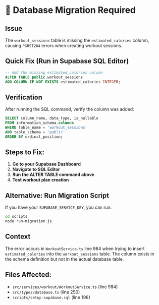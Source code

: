 # 🚨 Database Migration Required

## Issue
The `workout_sessions` table is missing the `estimated_calories` column, causing `PGRST204` errors when creating workout sessions.

## Quick Fix (Run in Supabase SQL Editor)

```sql
-- Add the missing estimated_calories column
ALTER TABLE public.workout_sessions 
ADD COLUMN IF NOT EXISTS estimated_calories INTEGER;
```

## Verification
After running the SQL command, verify the column was added:

```sql
SELECT column_name, data_type, is_nullable 
FROM information_schema.columns 
WHERE table_name = 'workout_sessions' 
AND table_schema = 'public'
ORDER BY ordinal_position;
```

## Steps to Fix:

1. **Go to your Supabase Dashboard**
2. **Navigate to SQL Editor**
3. **Run the ALTER TABLE command above**
4. **Test workout plan creation**

## Alternative: Run Migration Script

If you have your `SUPABASE_SERVICE_KEY`, you can run:

```bash
cd scripts
node run-migration.js
```

## Context
The error occurs in `WorkoutService.ts` line 984 when trying to insert `estimated_calories` into the `workout_sessions` table. The column exists in the schema definition but not in the actual database table.

## Files Affected:
- `src/services/workout/WorkoutService.ts` (line 984)
- `src/types/database.ts` (line 250)
- `scripts/setup-supabase.sql` (line 198)
